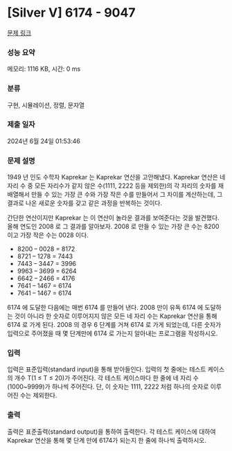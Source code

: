 # [Silver V] 6174 - 9047 

[문제 링크](https://www.acmicpc.net/problem/9047) 

### 성능 요약

메모리: 1116 KB, 시간: 0 ms

### 분류

구현, 시뮬레이션, 정렬, 문자열

### 제출 일자

2024년 6월 24일 01:53:46

### 문제 설명

<p>1949 년 인도 수학자 Kaprekar 는 Kaprekar 연산을 고안해냈다. Kaprekar 연산은 네 자리 수 중 모든 자리수가 같지 않은 수(1111, 2222 등을 제외한)의 각 자리의 숫자를 재배열해서 만들 수 있는 가장 큰 수와 가장 작은 수를 만들어서 그 차이를 계산하는데, 그 결과로 나온 새로운 숫자를 갖고 같은 과정을 반복하는 것이다. </p>

<p>간단한 연산이지만 Kaprekar 는 이 연산이 놀라운 결과를 보여준다는 것을 발견했다. 올해 연도인 2008 로 그 결과를 알아보자. 2008 로 만들 수 있는 가장 큰 수는 8200 이고 가장 작은 수는 0028 이다. </p>

<ul>
	<li>8200 – 0028 = 8172 </li>
	<li>8721 – 1278 = 7443 </li>
	<li>7443 – 3447 = 3996 </li>
	<li>9963 – 3699 = 6264 </li>
	<li>6642 – 2466 = 4176 </li>
	<li>7641 – 1467 = 6174 </li>
	<li>7641 – 1467 = 6174 </li>
</ul>

<p>6174 에 도달한 다음에는 매번 6174 를 만들어 낸다. 2008 만이 유독 6174 에 도달하는 것이 아니라 한 숫자로 이루어지지 않은 모든 네 자리 수는 Kaprekar 연산을 통해 6174 로 가게 된다. 2008 의 경우 6 단계를 거쳐 6174 로 가게 되었는데, 다른 숫자가 입력으로 주어졌을 때 몇 단계만에 6174 로 가는지 알아내는 프로그램을 작성하시오. </p>

### 입력 

 <p>입력은 표준입력(standard input)을 통해 받아들인다. 입력의 첫 줄에는 테스트 케이스의 개수 T(1 ≤ T ≤ 20)가 주어진다. 각 테스트 케이스마다 한 줄에 네 자리 수(1000~9999)가 하나씩 주어진다. 단, 이 숫자는 1111, 2222 처럼 하나의 숫자로 이루어진 수는 제외한다. </p>

### 출력 

 <p>출력은 표준출력(standard output)을 통하여 출력한다. 각 테스트 케이스에 대하여 Kaprekar 연산을 통해 몇 단계 만에 6174가 되는지 한 줄에 하나씩 출력하시오. </p>

